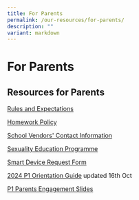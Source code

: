 ```yaml
---
title: For Parents
permalink: /our-resources/for-parents/
description: ""
variant: markdown
---
```

For Parents
===========

Resources for Parents
---------------------

[Rules and Expectations](/school-rules-and-expectations/)

[Homework Policy](/homework-policy/)

[School Vendors' Contact Information](/school-vendors/)

[Sexuality Education Programme](/our-resources/for-parents/sexuality-education-programme/)

[Smart Device Request Form](https://form.gov.sg/61ce31b72e38540012e3e99d)

[2024 P1 Orientation Guide](https://file.go.gov.sg/2024xmpsp1.pdf)
updated 16th Oct

[P1 Parents Engagement Slides](https://go.gov.sg/xmps2024p1parentengagement)